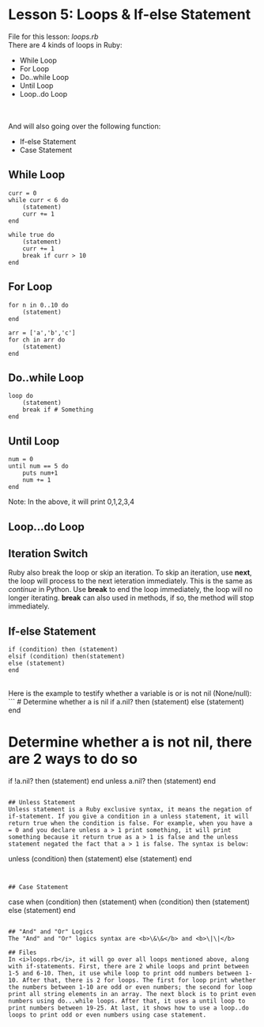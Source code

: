 # Lesson 5: Loops & If-else Statement
File for this lesson: <i>loops.rb</i>
<br>
There are 4 kinds of loops in Ruby:
<ul>
	<li>While Loop</li>
	<li>For Loop</li>
	<li>Do..while Loop</li>
	<li>Until Loop</li>
	<li>Loop..do Loop</li>
</ul>

<br><br>
And will also going over the following function:
<ul>
	<li>If-else Statement</li>
	<li>Case Statement</li>
</ul>

## While Loop
```
curr = 0
while curr < 6 do
	(statement)
	curr += 1
end

while true do
	(statement)
	curr += 1
	break if curr > 10
end
```

## For Loop
```
for n in 0..10 do
	(statement)
end

arr = ['a','b','c']
for ch in arr do
	(statement)
end
```

## Do..while Loop
```
loop do
	(statement)
	break if # Something
end
```

## Until Loop
```
num = 0
until num == 5 do
	puts num+1
	num += 1
end
```

Note: In the above, it will print 0,1,2,3,4

## Loop...do Loop


## Iteration Switch
Ruby also break the loop or skip an iteration. To skip an iteration, use <b>next</b>, the loop will process to the next ieteration immediately. This is the same as <i>continue</i> in Python. Use <b>break</b> to end the loop immediately, the loop will no longer iterating. <b>break</b> can also used in methods, if so, the method will stop immediately.

## If-else Statement
```
if (condition) then (statement)
elsif (condition) then(statement)
else (statement)
end
```
<br>
Here is the example to testify whether a variable is or is not nil (None/null):
```
# Determine whether a is nil
if a.nil? then (statement) else (statement) end

# Determine whether a is not nil, there are 2 ways to do so
if !a.nil? then (statement) end
unless a.nil? then (statement) end
```

## Unless Statement
Unless statement is a Ruby exclusive syntax, it means the negation of if-statement. If you give a condition in a unless statement, it will return true when the condition is false. For example, when you have a = 0 and you declare unless a > 1 print something, it will print something because it return true as a > 1 is false and the unless statement negated the fact that a > 1 is false. The syntax is below:
```
unless (condition) then (statement)
else (statement) end
```


## Case Statement
```
case
	when (condition) then (statement)
	when (condition) then (statement)
	else (statement)
end
```

## "And" and "Or" Logics
The "And" and "Or" logics syntax are <b>\&\&</b> and <b>\|\|</b>

## Files
In <i>loops.rb</i>, it will go over all loops mentioned above, along with if-statements. First, there are 2 while loops and print between 1-5 and 6-10. Then, it use while loop to print odd numbers between 1-10. After that, there is 2 for loops. The first for loop print whether the numbers between 1-10 are odd or even numbers; the second for loop print all string elements in an array. The next block is to print even numbers using do...while loops. After that, it uses a until loop to print numbers between 19-25. At last, it shows how to use a loop..do loops to print odd or even numbers using case statement.

